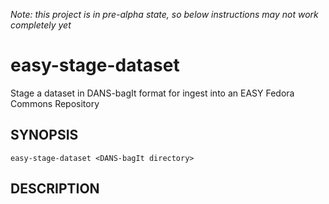*Note: this project is in pre-alpha state, so below instructions may not work completely yet*

easy-stage-dataset
==================

Stage a dataset in DANS-bagIt format for ingest into an EASY Fedora Commons Repository


SYNOPSIS
--------

    easy-stage-dataset <DANS-bagIt directory>


DESCRIPTION
-----------

